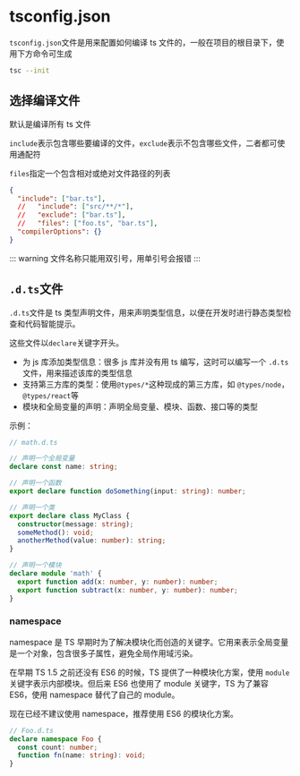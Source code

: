 # tsconfig.json

`tsconfig.json`文件是用来配置如何编译 ts 文件的，一般在项目的根目录下，使用下方命令可生成

```sh
tsc --init
```

## 选择编译文件

默认是编译所有 ts 文件

`include`表示包含哪些要编译的文件，`exclude`表示不包含哪些文件，二者都可使用通配符

`files`指定一个包含相对或绝对文件路径的列表

```json
{
  "include": ["bar.ts"],
  //   "include": ["src/**/*"],
  //   "exclude": ["bar.ts"],
  //   "files": ["foo.ts", "bar.ts"],
  "compilerOptions": {}
}
```

::: warning
文件名称只能用双引号，用单引号会报错
:::

## `.d.ts`文件

`.d.ts`文件是 ts 类型声明文件，用来声明类型信息，以便在开发时进行静态类型检查和代码智能提示。

这些文件以`declare`关键字开头。

- 为 js 库添加类型信息：很多 js 库并没有用 ts 编写，这时可以编写一个 `.d.ts` 文件，用来描述该库的类型信息
- 支持第三方库的类型：使用`@types/*`这种现成的第三方库，如 `@types/node`，`@types/react`等
- 模块和全局变量的声明：声明全局变量、模块、函数、接口等的类型

示例：

```ts
// math.d.ts

// 声明一个全局变量
declare const name: string;

// 声明一个函数
export declare function doSomething(input: string): number;

// 声明一个类
export declare class MyClass {
  constructor(message: string);
  someMethod(): void;
  anotherMethod(value: number): string;
}

// 声明一个模块
declare module 'math' {
  export function add(x: number, y: number): number;
  export function subtract(x: number, y: number): number;
}
```

### namespace

namespace 是 TS 早期时为了解决模块化而创造的关键字。它用来表示全局变量是一个对象，包含很多子属性，避免全局作用域污染。

在早期 TS 1.5 之前还没有 ES6 的时候，TS 提供了一种模块化方案，使用 `module` 关键字表示内部模块。但后来 ES6 也使用了 module 关键字，TS 为了兼容 ES6，使用 namespace 替代了自己的 module。

现在已经不建议使用 namespace，推荐使用 ES6 的模块化方案。

```ts
// Foo.d.ts
declare namespace Foo {
  const count: number;
  function fn(name: string): void;
}
```
